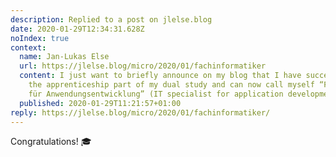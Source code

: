```yaml
---
description: Replied to a post on jlelse.blog
date: 2020-01-29T12:34:31.628Z
noIndex: true
context:
  name: Jan-Lukas Else
  url: https://jlelse.blog/micro/2020/01/fachinformatiker
  content: I just want to briefly announce on my blog that I have successfully completed
    the apprenticeship part of my dual study and can now call myself “Fachinformatiker
    für Anwendungsentwicklung” (IT specialist for application development)!
  published: 2020-01-29T11:21:57+01:00
reply: https://jlelse.blog/micro/2020/01/fachinformatiker/
---
```


Congratulations! 🎓
